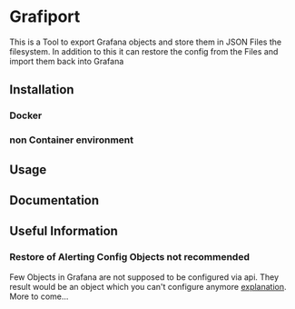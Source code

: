 # Grafiport
This is a Tool to export Grafana objects and store them in JSON Files the filesystem.
In addition to this it can restore the config from the Files and import them back into Grafana 

## Installation

### Docker

### non Container environment

## Usage



## Documentation




## Useful Information

### Restore of Alerting Config Objects not recommended

Few Objects in Grafana are not supposed to be configured via api. They result would be an object
which you can't configure anymore [explanation][provisioned_ressources].
More to come...

[provisioned_ressources]: https://grafana.com/docs/grafana/latest/alerting/set-up/provision-alerting-resources/view-provisioned-resources
